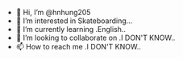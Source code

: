 - 👋 Hi, I’m @hnhung205
- 👀 I’m interested in Skateboarding...
- 🌱 I’m currently learning .English..
- 💞️ I’m looking to collaborate on .I DON'T KNOW..
- 📫 How to reach me .I DON'T KNOW..

<!---
hnhung205/hnhung205 is a ✨ special ✨ repository because its `README.md` (this file) appears on your GitHub profile.
You can click the Preview link to take a look at your changes.
--->
